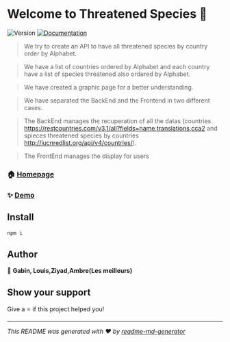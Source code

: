 # Welcome to Threatened Species 👋
![Version](https://img.shields.io/badge/version-V1-blue.svg?cacheSeconds=2592000)
[![Documentation](https://img.shields.io/badge/documentation-yes-brightgreen.svg)](https://www.iucnredlist.org/)

> We try to create an API to have all threatened species by country order by Alphabet.

> We have a list of countries ordered by Alphabet and each country have a list of species threatened also ordered by Alphabet.

> We have created a graphic page for a better understanding.

> We have separated the BackEnd and the Frontend in two different cases.

> The BackEnd manages the recuperation of all the datas (countries https://restcountries.com/v3.1/all?fields=name,translations,cca2 and spieces threatened species by countries http://iucnredlist.org/api/v4/countries/).

> The FrontEnd manages the display for users

> 

### 🏠 [Homepage](index.ejs)

### ✨ [Demo](http://10.0.10.42:3000/)

## Install

```sh
npm i
```

## Author

👤 **Gabin, Louis,Ziyad,Ambre(Les meilleurs)**


## Show your support

Give a ⭐️ if this project helped you!


***
_This README was generated with ❤️ by [readme-md-generator](https://github.com/kefranabg/readme-md-generator)_
